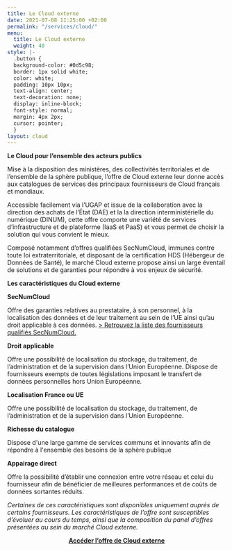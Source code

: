 ```yaml
---
title: Le Cloud externe
date: 2021-07-08 11:25:00 +02:00
permalink: "/services/cloud/"
menu:
  title: Le Cloud externe
  weight: 40
style: |-
  .button {
  background-color: #0d5c98;
  border: 1px solid white;
  color: white;
  padding: 10px 10px;
  text-align: center;
  text-decoration: none;
  display: inline-block;
  font-style: normal;
  margin: 4px 2px;
  cursor: pointer;
  }
layout: cloud
---
```


**Le Cloud pour l’ensemble des acteurs publics**

Mise à la disposition des ministères, des collectivités territoriales et de l’ensemble de la sphère publique, l’offre de Cloud externe leur donne accès aux catalogues de services des principaux fournisseurs de Cloud français et mondiaux.

Accessible facilement via l’UGAP et issue de la collaboration avec la direction des achats de l’État (DAE) et la la direction interministérielle du numérique (DINUM), cette offre comporte une variété de services d’infrastructure et de plateforme (IaaS et PaaS) et vous permet de choisir la solution qui vous convient le mieux.

Composé notamment d’offres qualifiées SecNumCloud, immunes contre toute loi extraterritoriale, et disposant de la certification HDS (Hébergeur de Données de Santé), le marché Cloud externe propose ainsi un large éventail de solutions et de garanties pour répondre à vos enjeux de sécurité.

**Les caractéristiques du Cloud externe**

**SecNumCloud**

Offre des garanties relatives au prestataire, à son personnel, à la localisation des données et de leur traitement au sein de l’UE ainsi qu’au droit applicable à ces données. [> Retrouvez la liste des fournisseurs qualifiés SecNumCloud.](https://www.ssi.gouv.fr/administration/qualifications/prestataires-de-services-de-confiance-qualifies/prestataires-de-service-dinformatique-en-nuage-secnumcloud/)

**Droit applicable**

Offre une possibilité de localisation du stockage, du traitement, de l’administration et de la supervision dans l’Union Européenne. Dispose de fournisseurs exempts de toutes législations imposant le transfert de données personnelles hors Union Européenne.

**Localisation France ou UE**

Offre une possibilité de localisation du stockage, du traitement, de l’administration et de la supervision dans l’Union Européenne.

**Richesse du catalogue**

Dispose d'une large gamme de services communs et innovants afin de répondre à l'ensemble des besoins de la sphère publique

**Appairage direct**

Offre la possibilité d’établir une connexion entre votre réseau et celui du fournisseur afin de bénéficier de meilleures performances et de coûts de données sortantes réduits.

*Certaines de ces caractéristiques sont disponibles uniquement auprès de certains fournisseurs. Les caractéristiques de l’offre sont susceptibles d’évoluer au cours du temps, ainsi que la composition du panel d’offres présentées au sein du marché Cloud externe.*

<div align="center" style="margin-bottom: 40px"><a href="https://www.ugap.fr/catalogue-marche-public/services-dinformatique-en-nuage-cloud-externe_103007.html" class="button" alt="Accéder l’offre de Cloud externe - lien externe"><b>Accéder l’offre de Cloud externe</b></a></div>